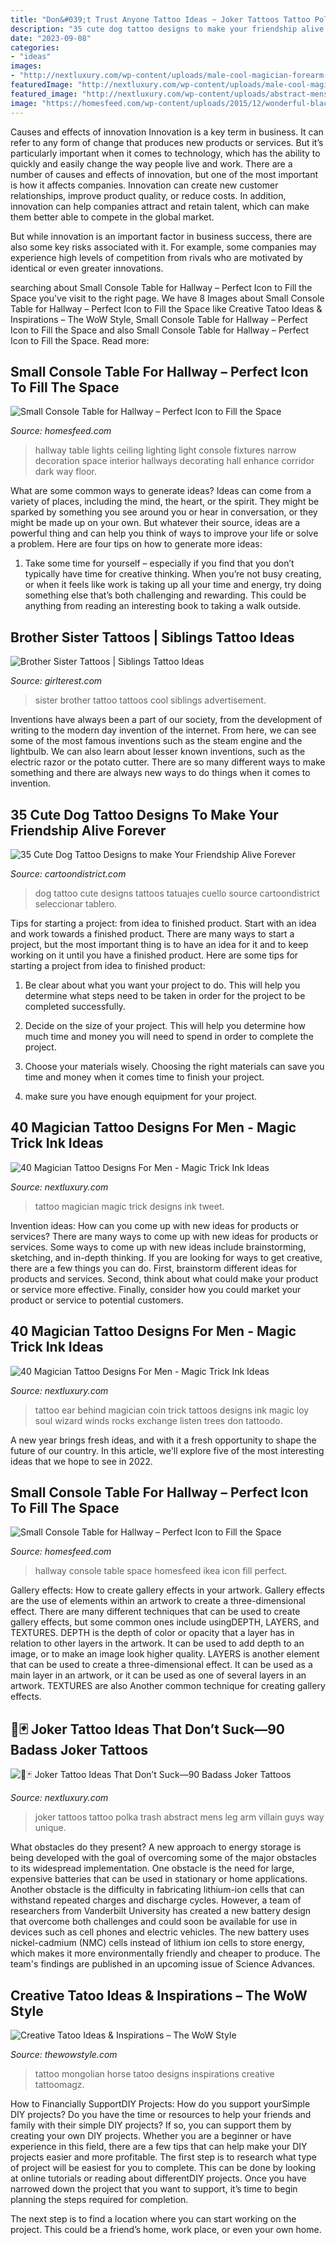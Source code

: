 ```yaml
---
title: "Don&#039;t Trust Anyone Tattoo Ideas ~ Joker Tattoos Tattoo Polka Trash Abstract Mens Leg Arm Villain Guys Way Unique"
description: "35 cute dog tattoo designs to make your friendship alive forever"
date: "2023-09-08"
categories:
- "ideas"
images:
- "http://nextluxury.com/wp-content/uploads/male-cool-magician-forearm-woman-in-split-box-tattoo-ideas.jpg"
featuredImage: "http://nextluxury.com/wp-content/uploads/male-cool-magician-forearm-woman-in-split-box-tattoo-ideas.jpg"
featured_image: "http://nextluxury.com/wp-content/uploads/abstract-mens-joker-trash-polka-leg-tattoos.jpg"
image: "https://homesfeed.com/wp-content/uploads/2015/12/wonderful-black-small-console-table-for-hallway-idea-on-wooden-floor-with-patterned-rug-and-potted-plant-and-wall-picture.jpg"
---
```



Causes and effects of innovation
Innovation is a key term in business. It can refer to any form of change that produces new products or services. But it’s particularly important when it comes to technology, which has the ability to quickly and easily change the way people live and work.
There are a number of causes and effects of innovation, but one of the most important is how it affects companies. Innovation can create new customer relationships, improve product quality, or reduce costs. In addition, innovation can help companies attract and retain talent, which can make them better able to compete in the global market.

But while innovation is an important factor in business success, there are also some key risks associated with it. For example, some companies may experience high levels of competition from rivals who are motivated by identical or even greater innovations.

	

		
searching about Small Console Table for Hallway – Perfect Icon to Fill the Space you've visit to the right page. We have 8 Images about Small Console Table for Hallway – Perfect Icon to Fill the Space like Creative Tatoo Ideas &amp; Inspirations – The WoW Style, Small Console Table for Hallway – Perfect Icon to Fill the Space and also Small Console Table for Hallway – Perfect Icon to Fill the Space. Read more:
		
    
## Small Console Table For Hallway – Perfect Icon To Fill The Space

<img loading=lazy src="http://homesfeed.com/wp-content/uploads/2015/12/stunning-hallway-decoration-with-small-wooden-console-table-with-wooden-floor-and-pottery.jpg" onerror="this.onerror=null;this.src='https://tse1.mm.bing.net/th?id=OIP.UBHTjxatTzppCYJoz1uiBQHaK9&amp;pid=15.1';" alt="Small Console Table for Hallway – Perfect Icon to Fill the Space">

_Source: homesfeed.com_

>hallway table lights ceiling lighting light console fixtures narrow decoration space interior hallways decorating hall enhance corridor dark way floor. 

	

What are some common ways to generate ideas?
Ideas can come from a variety of places, including the mind, the heart, or the spirit. They might be sparked by something you see around you or hear in conversation, or they might be made up on your own. But whatever their source, ideas are a powerful thing and can help you think of ways to improve your life or solve a problem. Here are four tips on how to generate more ideas: 
1. Take some time for yourself – especially if you find that you don’t typically have time for creative thinking. When you’re not busy creating, or when it feels like work is taking up all your time and energy, try doing something else that’s both challenging and rewarding. This could be anything from reading an interesting book to taking a walk outside. 

    
## Brother Sister Tattoos | Siblings Tattoo Ideas

<img loading=lazy src="https://girlterest.com/wp-content/uploads/2019/01/Brother-And-Sister-Tattoo-696x1236.jpg" onerror="this.onerror=null;this.src='https://tse2.mm.bing.net/th?id=OIP.5dVHiyZwEAIGv_Tp8cow5wHaNJ&amp;pid=15.1';" alt="Brother Sister Tattoos | Siblings Tattoo Ideas">

_Source: girlterest.com_

>sister brother tattoo tattoos cool siblings advertisement. 

	

Inventions have always been a part of our society, from the development of writing to the modern day invention of the internet. From here, we can see some of the most famous inventions such as the steam engine and the lightbulb. We can also learn about lesser known inventions, such as the electric razor or the potato cutter. There are so many different ways to make something and there are always new ways to do things when it comes to invention.

    
## 35 Cute Dog Tattoo Designs To Make Your Friendship Alive Forever

<img loading=lazy src="http://www.cartoondistrict.com/wp-content/uploads/2018/07/Cute-Dog-Tattoo-Designs24.jpg" onerror="this.onerror=null;this.src='https://tse2.mm.bing.net/th?id=OIP.aST_Nr0tMs8hMLzX2ooPAAHaLf&amp;pid=15.1';" alt="35 Cute Dog Tattoo Designs to make Your Friendship Alive Forever">

_Source: cartoondistrict.com_

>dog tattoo cute designs tattoos tatuajes cuello source cartoondistrict seleccionar tablero. 

	

Tips for starting a project: from idea to finished product.
Start with an idea and work towards a finished product. There are many ways to start a project, but the most important thing is to have an idea for it and to keep working on it until you have a finished product. Here are some tips for starting a project from idea to finished product: 
1. Be clear about what you want your project to do. This will help you determine what steps need to be taken in order for the project to be completed successfully. 

2. Decide on the size of your project. This will help you determine how much time and money you will need to spend in order to complete the project. 

3. Choose your materials wisely. Choosing the right materials can save you time and money when it comes time to finish your project. 

4. make sure you have enough equipment for your project.

    
## 40 Magician Tattoo Designs For Men - Magic Trick Ink Ideas

<img loading=lazy src="http://nextluxury.com/wp-content/uploads/male-cool-magician-forearm-woman-in-split-box-tattoo-ideas.jpg" onerror="this.onerror=null;this.src='https://tse1.mm.bing.net/th?id=OIP.MNE0nCIMjx7VyuSeP90vSAHaHa&amp;pid=15.1';" alt="40 Magician Tattoo Designs For Men - Magic Trick Ink Ideas">

_Source: nextluxury.com_

>tattoo magician magic trick designs ink tweet. 

	

Invention ideas: How can you come up with new ideas for products or services?
There are many ways to come up with new ideas for products or services. Some ways to come up with new ideas include brainstorming, sketching, and in-depth thinking. If you are looking for ways to get creative, there are a few things you can do. First, brainstorm different ideas for products and services. Second, think about what could make your product or service more effective. Finally, consider how you could market your product or service to potential customers.

    
## 40 Magician Tattoo Designs For Men - Magic Trick Ink Ideas

<img loading=lazy src="http://nextluxury.com/wp-content/uploads/cool-magician-trick-coin-behind-the-ear-tattoo-design-ideas-for-male.jpg" onerror="this.onerror=null;this.src='https://tse2.mm.bing.net/th?id=OIP.Hxstnt8nOP9jhn9EMB9ueQHaJ4&amp;pid=15.1';" alt="40 Magician Tattoo Designs For Men - Magic Trick Ink Ideas">

_Source: nextluxury.com_

>tattoo ear behind magician coin trick tattoos designs ink magic loy soul wizard winds rocks exchange listen trees don tattoodo. 

	

A new year brings fresh ideas, and with it a fresh opportunity to shape the future of our country.  In this article, we'll explore five of the most interesting ideas that we hope to see in 2022. 

    
## Small Console Table For Hallway – Perfect Icon To Fill The Space

<img loading=lazy src="https://homesfeed.com/wp-content/uploads/2015/12/wonderful-black-small-console-table-for-hallway-idea-on-wooden-floor-with-patterned-rug-and-potted-plant-and-wall-picture.jpg" onerror="this.onerror=null;this.src='https://tse3.mm.bing.net/th?id=OIP.6kqc4t6G5-iRWA_uJC8umwHaJ4&amp;pid=15.1';" alt="Small Console Table for Hallway – Perfect Icon to Fill the Space">

_Source: homesfeed.com_

>hallway console table space homesfeed ikea icon fill perfect. 

	

Gallery effects: How to create gallery effects in your artwork.
Gallery effects are the use of elements within an artwork to create a three-dimensional effect. There are many different techniques that can be used to create gallery effects, but some common ones include usingDEPTH, LAYERS, and TEXTURES.
 DEPTH is the depth of color or opacity that a layer has in relation to other layers in the artwork. It can be used to add depth to an image, or to make an image look higher quality. LAYERS is another element that can be used to create a three-dimensional effect. It can be used as a main layer in an artwork, or it can be used as one of several layers in an artwork. TEXTURES are also Another common technique for creating gallery effects.

    
## 🤡🃏 Joker Tattoo Ideas That Don’t Suck—90 Badass Joker Tattoos

<img loading=lazy src="http://nextluxury.com/wp-content/uploads/abstract-mens-joker-trash-polka-leg-tattoos.jpg" onerror="this.onerror=null;this.src='https://tse3.mm.bing.net/th?id=OIP.MGiEQt9GG3l-teM-kSUkdgHaJP&amp;pid=15.1';" alt="🤡🃏 Joker Tattoo Ideas That Don’t Suck—90 Badass Joker Tattoos">

_Source: nextluxury.com_

>joker tattoos tattoo polka trash abstract mens leg arm villain guys way unique. 

	

What obstacles do they present?
A new approach to energy storage is being developed with the goal of overcoming some of the major obstacles to its widespread implementation. One obstacle is the need for large, expensive batteries that can be used in stationary or home applications. Another obstacle is the difficulty in fabricating lithium-ion cells that can withstand repeated charges and discharge cycles. However, a team of researchers from Vanderbilt University has created a new battery design that overcome both challenges and could soon be available for use in devices such as cell phones and electric vehicles. The new battery uses nickel-cadmium (NMC) cells instead of lithium ion cells to store energy, which makes it more environmentally friendly and cheaper to produce. The team's findings are published in an upcoming issue of Science Advances.

    
## Creative Tatoo Ideas &amp; Inspirations – The WoW Style

<img loading=lazy src="http://thewowstyle.com/wp-content/uploads/2014/11/123.jpg" onerror="this.onerror=null;this.src='https://tse2.mm.bing.net/th?id=OIP.5TRqejbDwHh4jnEd8MutkQHaLJ&amp;pid=15.1';" alt="Creative Tatoo Ideas &amp; Inspirations – The WoW Style">

_Source: thewowstyle.com_

>tattoo mongolian horse tatoo designs inspirations creative tattoomagz. 

	

How to Financially SupportDIY Projects: How do you support yourSimple DIY projects?
Do you have the time or resources to help your friends and family with their simple DIY projects? If so, you can support them by creating your own DIY projects. Whether you are a beginner or have experience in this field, there are a few tips that can help make your DIY projects easier and more profitable.
The first step is to research what type of project will be easiest for you to complete. This can be done by looking at online tutorials or reading about differentDIY projects. Once you have narrowed down the project that you want to support, it’s time to begin planning the steps required for completion.

The next step is to find a location where you can start working on the project. This could be a friend’s home, work place, or even your own home.

